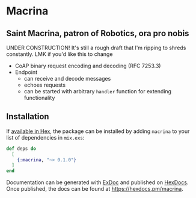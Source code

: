 # Macrina

Saint Macrina, patron of Robotics, ora pro nobis
---
UNDER CONSTRUCTION! It's still a rough draft that I'm ripping to shreds constantly. LMK if you'd like this to change
* CoAP binary request encoding and decoding (RFC 7253.3)
* Endpoint 
  * can receive and decode messages
  * echoes requests
  * can be started with arbitrary `handler` function for extending functionality

## Installation

If [available in Hex](https://hex.pm/docs/publish), the package can be installed
by adding `macrina` to your list of dependencies in `mix.exs`:

```elixir
def deps do
  [
    {:macrina, "~> 0.1.0"}
  ]
end
```

Documentation can be generated with [ExDoc](https://github.com/elixir-lang/ex_doc)
and published on [HexDocs](https://hexdocs.pm). Once published, the docs can
be found at <https://hexdocs.pm/macrina>.

